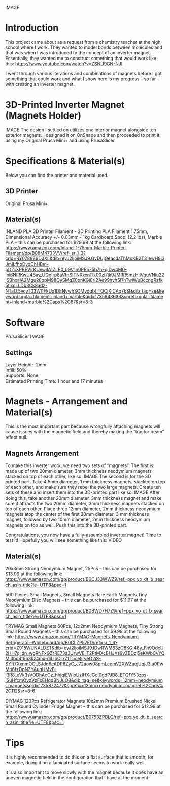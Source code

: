 IMAGE
# Introduction
This project came about as a request from a chemistry teacher at the high school where I work. They wanted to model bonds between molecules and that was when I was introduced to the concept of an inverter magnet. Essentially, they wanted me to construct something that would work like this: https://www.youtube.com/watch?v=ZSNU9GN-NJI

I went through various iterations and combinations of magnets before I got something that could work and what I show here is my progress – so far – with creating an inverter magnet.

# 3D-Printed Inverter Magnet (Magnets Holder)
IMAGE
The design I settled on utilizes one interior magnet alongside ten exterior magnets. I designed it on OnShape and then proceeded to print it using my Original Prusa Mini+ and using PrusaSlicer.
# Specifications & Material(s)
Below you can find the printer and material used.
## 3D Printer
 Original Prusa Mini+
## Material(s)
INLAND PLA 3D Printer Filament - 3D Printing PLA Filament 1.75mm, Dimensional Accuracy +/- 0.03mm - 1kg Cardboard Spool (2.2 lbs), Marble PLA
 – this can be purchased for $29.99 at the following link:
https://www.amazon.com/Inland-1-75mm-Marble-Printer-Filament/dp/B08M4733VV/ref=sr_1_3?crid=RY0788Z9D3XL&dib=eyJ2IjoiMSJ9.GvDUjGeacdaThMoKB2T31ewH9i3JmlLfhoDydChHBm-pD7cXPBEVjrKUewiIA1ZLE0_09V1n0PRn75b7hFqiDw4M0-lnl6NiRKwU4Bay_UQglrp8aVfnSITNRxxnTlk00zi7jk9JMRR5mzHilVguVNlu22jSBhxaIA2Mgu28qpM98QySMqZ0onKGj8rI2Ae99hyhSl7nTwlWuBccngRzfk5tlxoLLDb3Ck8adz-NTaQ.5vcyT03Wl1FkUx1DENvwhSOMvdqbl_TQCjXICAq7kSI&dib_tag=se&keywords=pla+filament+inland+marble&qid=1735843633&sprefix=pla+filament+inland+marble%2Caps%2C87&sr=8-3
# Software
 PrusaSlicer
IMAGE
## Settings
  Layer Height: .2mm \
  Infill: 50% \
  Supports: None \
  Estimated Printing Time: 1 hour and 17 minutes
# Magnets - Arrangement and Material(s)
This is the most important part because wrongfully attaching magnets will cause issues with the magnetic field and thereby making the “tractor beam” effect null.
## Magnets Arrangement
To make this inverter work, we need two sets of “magnets”. The first is made up of two 20mm diameter, 3mm thickness neodymium magnets stacked on top of each other, like so:
IMAGE
The second is for the 3D printed part. Take 4 5mm diameter, 1 mm thickness magnets, stacked on top of each other, and make sure they repel the two large magnets. Create ten sets of these and insert them into the 3D-printed part like so:
IMAGE
After doing this, take another 20mm diameter, 3mm thickness magnet and make sure it attracts the two 20mm diameter, 3mm thickness magnets stacked on top of each other. Place three 12mm diameter, 2mm thickness neodymium magnets atop the center of the first 20mm diameter, 3 mm thickness magnet, followed by two 10mm diameter, 2mm thickness neodymium magnets on top as well. Push this into the 3D-printed part.

Congratulations, you now have a fully-assembled inverter magnet! Time to test it! Hopefully you will see something like this:
VIDEO
## Material(s)
20x3mm Strong Neodymium Magnet, 25Pcs – this can be purchased for $13.99 at the following link:
https://www.amazon.com/gp/product/B0CJ33WWZ9/ref=ppx_yo_dt_b_search_asin_title?ie=UTF8&psc=1

500 Pieces Small Magnets, Small Magnets Rare Earth Magnets Tiny Neodymium Disc Magnets – this can be purchased for $11.97 at the following link: https://www.amazon.com/gp/product/B0BWD7H7Z9/ref=ppx_yo_dt_b_search_asin_title?ie=UTF8&psc=1

TRYMAG Small Magnets 60Pcs, 12x2mm Neodymium Magnets, Tiny Strong Small Round Magnets – this can be purchased for $9.99 at the following link: https://www.amazon.com/TRYMAG-Magnets-Neodymium-Refrigerator-Whiteboard/dp/B0CLZP57FD/ref=sr_1_6?crid=Z915WUNALDZT&dib=eyJ2IjoiMSJ9.lDwRWM83zO8KGI48y_Fh9OdcU2HH7q_dn_wgRNFxGZrRE73s3UrwVE_T2PtMXcBHJXs9vZBDzj5eKWbCvYQMi3bd4t9n3kz4mx-diLIbOrxZfT5oeIjrveO2iS-SYft7XxnmOCLSJdq6cADP8ZyC_J72aow08pmLcemV2XWZaojUqjJ3iu0PwMn6fzDpNZYAuqHMvB-j3R8_eVk3sVODhAcCz_hhjqiEWioUzlHXJGo.0gdPJB8_ETQfY53zps-iSuHfcmOvzVzFxEHqqBNJuO8&dib_tag=se&keywords=12mm+neodymium+magnets&qid=1735872477&sprefix=12mm+neodynium+magnet%2Caps%2C112&sr=8-6
  
DIYMAG 120Pcs Refrigerator Magnets 10x2mm Premium Brushed Nickel Small Round Cylinder Fridge Magnet – this can be purchased for $12.99 at the following link: https://www.amazon.com/gp/product/B0753ZPBLQ/ref=ppx_yo_dt_b_search_asin_title?ie=UTF8&psc=1
# Tips
It is highly recommended to do this on a flat surface that is smooth; for example, doing it on a laminated surface seems to work really well.

It is also important to move slowly with the magnet because it does have an uneven magnetic field in the configuration that I have at the moment.
